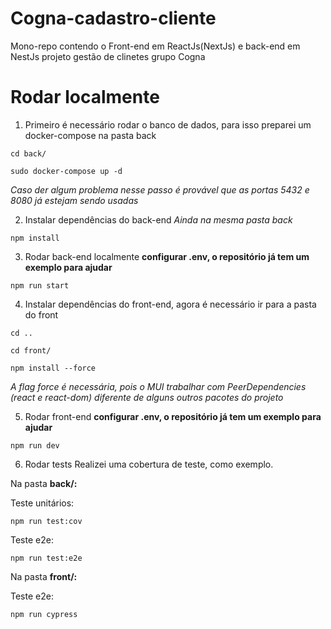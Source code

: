 # Cogna-cadastro-cliente
Mono-repo contendo o Front-end em ReactJs(NextJs) e back-end em NestJs projeto gestão de clinetes grupo Cogna

# Rodar localmente
1. Primeiro é necessário rodar o banco de dados, para isso preparei um docker-compose na pasta back
```
cd back/
```
```
sudo docker-compose up -d
```

*Caso der algum problema nesse passo é provável que as portas 5432 e 8080 já estejam sendo usadas*

2. Instalar dependências do back-end
*Ainda na mesma pasta back*
```
npm install
```

3. Rodar back-end localmente
**configurar .env, o repositório já tem um exemplo para ajudar**
```
npm run start
```

4. Instalar dependências do front-end, agora é necessário ir para a pasta do front
```
cd ..
```
```
cd front/
```
```
npm install --force
```
*A flag force é necessária, pois o MUI trabalhar com PeerDependencies (react e react-dom) diferente de alguns outros pacotes do projeto*

5. Rodar front-end
**configurar .env, o repositório já tem um exemplo para ajudar**
```
npm run dev
```

6. Rodar tests
Realizei uma cobertura de teste, como exemplo.

Na pasta **back/:**

Teste unitários:
```
npm run test:cov
```
Teste e2e:
```
npm run test:e2e
```
Na pasta **front/:**

Teste e2e:
```
npm run cypress
```
